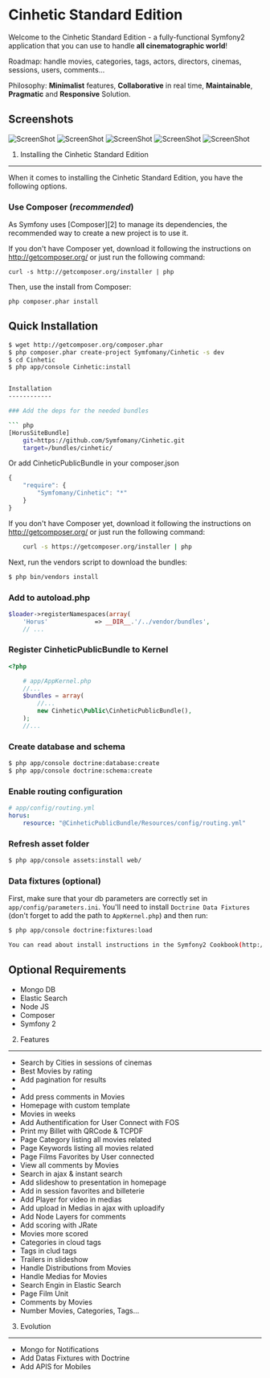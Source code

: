 Cinhetic Standard Edition
========================

Welcome to the Cinhetic Standard Edition - a fully-functional Symfony2
application that you can use to handle **all cinematographic world**!

Roadmap: handle movies, categories, tags, actors, directors, cinemas, sessions, users, comments...

Philosophy: **Minimalist** features, **Collaborative** in real time, **Maintainable**, **Pragmatic** and **Responsive** Solution.

Screenshots
------------------

![ScreenShot](https://raw.github.com/Symfomany/cinhetic/master/screenshots/MainScreen.png)
![ScreenShot](https://raw.github.com/Symfomany/cinhetic/master/screenshots/Screen3.png)
![ScreenShot](https://raw.github.com/Symfomany/cinhetic/master/screenshots/Screen4.png)
![ScreenShot](https://raw.github.com/Symfomany/cinhetic/master/screenshots/Screen5.png)
![ScreenShot](https://raw.github.com/Symfomany/cinhetic/master/screenshots/Screen6.png)


1) Installing the Cinhetic Standard Edition
----------------------------------

When it comes to installing the Cinhetic Standard Edition, you have the
following options.

### Use Composer (*recommended*)

As Symfony uses [Composer][2] to manage its dependencies, the recommended way
to create a new project is to use it.

If you don't have Composer yet, download it following the instructions on
http://getcomposer.org/ or just run the following command:

    curl -s http://getcomposer.org/installer | php

Then, use the install from Composer:

    php composer.phar install


Quick Installation
------------------

``` bash
$ wget http://getcomposer.org/composer.phar
$ php composer.phar create-project Symfomany/Cinhetic -s dev
$ cd Cinhetic
$ php app/console Cinhetic:install


Installation
------------

### Add the deps for the needed bundles

``` php
[HorusSiteBundle]
    git=https://github.com/Symfomany/Cinhetic.git
    target=/bundles/cinhetic/

```
Or add CinheticPublicBundle in your composer.json

```js
{
    "require": {
        "Symfomany/Cinhetic": "*"
    }
}
```
If you don't have Composer yet, download it following the instructions on
http://getcomposer.org/ or just run the following command:

```bash
    curl -s https://getcomposer.org/installer | php
```

Next, run the vendors script to download the bundles:

``` bash
$ php bin/vendors install
```

### Add to autoload.php

``` php
$loader->registerNamespaces(array(
    'Horus'             => __DIR__.'/../vendor/bundles',
    // ...
```
### Register CinheticPublicBundle to Kernel

``` php
<?php

    # app/AppKernel.php
    //...
    $bundles = array(
        //...
        new Cinhetic\Public\CinheticPublicBundle(),
    );
    //...
```

### Create database and schema

``` bash
$ php app/console doctrine:database:create
$ php app/console doctrine:schema:create
```

### Enable routing configuration

``` yaml
# app/config/routing.yml
horus:
    resource: "@CinheticPublicBundle/Resources/config/routing.yml"
```
### Refresh asset folder

``` bash
$ php app/console assets:install web/
```


### Data fixtures (optional)

First, make sure that your db parameters are correctly set in `app/config/parameters.ini`.
You'll need to install ``Doctrine Data Fixtures`` (don't forget to add the
path to `AppKernel.php`) and then run:

``` bash
$ php app/console doctrine:fixtures:load

You can read about install instructions in the Symfony2 Cookbook(http://symfony.com/doc/2.0/cookbook/doctrine/doctrine_fixtures.html#setup-and-configuration)
```


Optional Requirements
---------------

* Mongo DB
* Elastic Search
* Node JS
* Composer
* Symfony 2

2) Features
----------------------------------
* Search by Cities in sessions of cinemas
* Best Movies by rating
* Add pagination for results
*
* Add press comments in Movies
* Homepage with custom template
* Movies in weeks
* Add Authentification for User Connect with FOS
* Print my Billet with QRCode & TCPDF
* Page Category listing all movies related
* Page Keywords listing all movies related
* Page Films Favorites by User connected
* View all comments by Movies
* Search in ajax & instant search
* Add slideshow to presentation in homepage
* Add in session favorites and billeterie
* Add Player for video in medias
* Add upload in Medias in ajax with uploadify
* Add Node Layers for comments
* Add scoring with JRate
* Movies more scored
* Categories in cloud tags
* Tags in clud tags
* Trailers in slideshow
* Handle Distributions from Movies
* Handle Medias for Movies
* Search Engin in Elastic Search
* Page Film Unit
* Comments by Movies
* Number Movies, Categories, Tags...


3) Evolution
----------------------------------
* Mongo for Notifications
* Add Datas Fixtures with Doctrine
* Add APIS for Mobiles